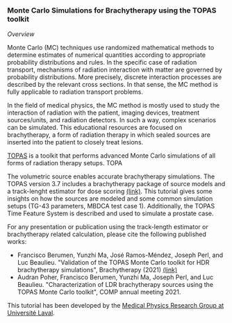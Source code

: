 ### Monte Carlo Simulations for Brachytherapy using the TOPAS toolkit
_Overview_ 

Monte Carlo (MC) techniques use randomized mathematical methods to determine estimates of numerical quantities according to appropriate probability distributions and rules. In the specific case of radiation transport, mechanisms of radiation interaction with matter are governed by probability distributions. More precisely, discrete interaction processes are described by the relevant cross sections. In that sense, the MC method is fully applicable to radiation transport problems. 

In the field of medical physics, the MC method is mostly used to study the interaction of radiation with the patient, imaging devices, treatment sources/units, and radiation detectors. In such a way, complex scenarios can be simulated. This educational resources are focused on brachytherapy, a form of radiation therapy in which sealed sources are inserted into the patient to closely treat lesions.

[TOPAS](http://www.topasmc.org/) is a toolkit that performs advanced Monte Carlo simulations of all forms of radiation therapy setups. TOPA


The volumetric source enables accurate brachytherapy simulations. The TOPAS version 3.7 includes a brachytherapy package of source models and a track-lenght estimator for dose scoring [(link)](https://topas.readthedocs.io/en/latest/examples-docs/Brachytherapy/index.html). This tutorial gives some insights on how the sources are modeled and some common simulation setups (TG-43 parameters, MBDCA test case 1). Additionally, the TOPAS Time Feature System is described and used to simulate a prostate case.

For any presentation or publication using the track-length estimator or brachytherapy related calculation, please cite the following published works:

* Francisco Berumen, Yunzhi Ma, José Ramos-Méndez, Joseph Perl, and Luc Beaulieu. "Validation of the TOPAS Monte Carlo toolkit for HDR brachytherapy simulations", Brachytherapy (2021) [(link)](https://doi.org/10.1016/j.brachy.2020.12.007)
* Audran Poher, Francisco Berumen, Yunzhi Ma, Joseph Perl, and Luc Beaulieu. "Characterization of LDR brachytherapy sources using the TOPAS Monte Carlo toolkit", COMP annual meeting 2021.

This tutorial has been developed by the [Medical Physics Research Group at Université Laval](https://physmed.fsg.ulaval.ca).


